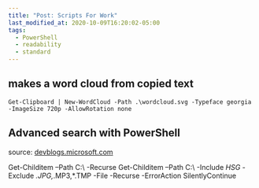 ```yaml
---
title: "Post: Scripts For Work"
last_modified_at: 2020-10-09T16:20:02-05:00
tags:
  - PowerShell
  - readability
  - standard
---
```



## makes a word cloud from copied text
```Get-Clipboard | New-WordCloud -Path .\wordcloud.svg -Typeface georgia -ImageSize 720p -AllowRotation none```

## Advanced search with PowerShell
source: [devblogs.microsoft.com](https://devblogs.microsoft.com/scripting/use-windows-powershell-to-search-for-files/)

Get-Childitem –Path C:\ -Recurse
Get-Childitem –Path C:\ -Include *HSG* -Exclude *.JPG,*.MP3,*.TMP -File -Recurse -ErrorAction SilentlyContinue
